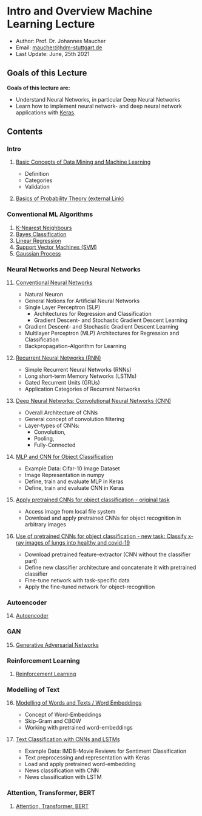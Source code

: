 # Intro and Overview Machine Learning Lecture

* Author: Prof. Dr. Johannes Maucher
* Email: maucher@hdm-stuttgart.de
* Last Update: June, 25th 2021

## Goals of this Lecture

**Goals of this lecture are:**


* Understand Neural Networks, in particular Deep Neural Networks
* Learn how to implement neural network- and deep neural network applications with [Keras](https://keras.io/).

<a id='data_mining'></a>
## Contents

### Intro

1. [Basic Concepts of Data Mining and Machine Learning](00BasicConcepts.ipynb)
    * Definition
    * Categories
    * Validation
	
2. [Basics of Probability Theory (external Link)](https://hannibunny.github.io/probability/intro.html)

### Conventional ML Algorithms
    
1. [K-Nearest Neighbours](./machinelearning/knn.ipynb)
2. [Bayes Classification](./machinelearning/parametricClassification1D.ipynb)
3. [Linear Regression](./machinelearning/LinReg.md)
4. [Support Vector Machines (SVM)](./machinelearning/svm.md)
5. [Gaussian Process](./machinelearning/gp.md)
    
    
### Neural Networks and Deep Neural Networks

11. [Conventional Neural Networks](neuralnetworks/01NeuralNets.ipynb) 
    * Natural Neuron
    * General Notions for Artificial Neural Networks
    * Single Layer Perceptron (SLP)
        * Architectures for Regression and Classification
        * Gradient Descent- and Stochastic Gradient Descent Learning
    * Gradient Descent- and Stochastic Gradient Descent Learning
    * Multilayer Perceptron (MLP) Architectures for Regression and Classification
    * Backpropagation-Algorithm for Learning
    

12. [Recurrent Neural Networks (RNN)](neuralnetworks/02RecurrentNeuralNetworks.ipynb) 
    * Simple Recurrent Neural Networks (RNNs)
    * Long short-term Memory Networks (LSTMs)
    * Gated Recurrent Units (GRUs)
    * Application Categories of Recurrent Networks


13. [Deep Neural Networks: Convolutional Neural Networks (CNN)](neuralnetworks/03ConvolutionNeuralNetworks.ipynb) 
    * Overall Architecture of CNNs
    * General concept of convolution filtering
    * Layer-types of CNNs: 
        * Convolution, 
        * Pooling, 
        * Fully-Connected 

14. [MLP and CNN for Object Classification](neuralnetworks/03KerasMLPandCNNcifar.ipynb)
    * Example Data: Cifar-10 Image Dataset
    * Image Representation in numpy
    * Define, train and evaluate MLP in Keras
    * Define, train and evaluate CNN in Keras 
    
    
19. [Apply pretrained CNNs for object classification - original task](neuralnetworks/04KerasPretrainedClassifiers.ipynb)
    * Access image from local file system
    * Download and apply pretrained CNNs for object recognition in arbitrary images
    

    
20. [Use of pretrained CNNs for object classification - new task: Classify x-ray images of lungs into healthy and covid-19](neuralnetworks/05KerasPretrainedCovid.ipynb)
    * Download pretrained feature-extractor (CNN without the classifier part)
    * Define new classifier architecture and concatenate it with pretrained classifier
    * Fine-tune network with task-specific data
    * Apply the fine-tuned network for object-recognition
    
    

### Autoencoder

14. [Autoencoder](neuralnetworks/04VariationalAutoencoder.ipynb) 

### GAN

15. [Generative Adversarial Networks](gan/DCGAN.ipynb)


### Reinforcement Learning

1. [Reinforcement Learning](rl/reinforcement.md)

### Modelling of Text
     
    
16. [Modelling of Words and Texts / Word Embeddings](text/01ModellingWordsAndTexts.ipynb) 
    * Concept of Word-Embeddings
    * Skip-Gram and CBOW
    * Working with pretrained word-embeddings
    
    
    
14. [Text Classification with CNNs and LSTMs](text/02TextClassification.ipynb)
    * Example Data: IMDB-Movie Reviews for Sentiment Classification
    * Text preprocessing and representation with Keras
    * Load and apply pretrained word-embedding
    * News classification with CNN
    * News classification with LSTM
    
### Attention, Transformer, BERT

1. [Attention, Transformer, BERT](transformer/attention.md)

